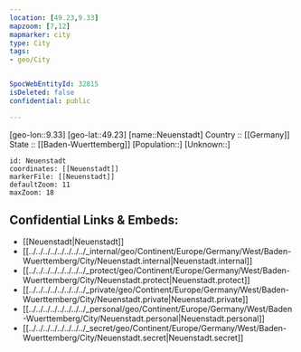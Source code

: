 ```yaml
---
location: [49.23,9.33] 
mapzoom: [7,12] 
mapmarker: city 
type: City
tags:
- geo/City


SpocWebEntityId: 32815
isDeleted: false
confidential: public

---
```

[geo-lon::9.33] 
[geo-lat::49.23] 
[name::Neuenstadt] 
Country :: [[Germany]]  
State :: [[Baden-Wuerttemberg]] 
[Population::] 
[Unknown::] 


```leaflet
id: Neuenstadt
coordinates: [[Neuenstadt]] 
markerFile: [[Neuenstadt]] 
defaultZoom: 11 
maxZoom: 18
```


## Confidential Links & Embeds: 
- [[Neuenstadt|Neuenstadt]]  
- [[../../../../../../../../_internal/geo/Continent/Europe/Germany/West/Baden-Wuerttemberg/City/Neuenstadt.internal|Neuenstadt.internal]] 
- [[../../../../../../../../_protect/geo/Continent/Europe/Germany/West/Baden-Wuerttemberg/City/Neuenstadt.protect|Neuenstadt.protect]] 
- [[../../../../../../../../_private/geo/Continent/Europe/Germany/West/Baden-Wuerttemberg/City/Neuenstadt.private|Neuenstadt.private]] 
- [[../../../../../../../../_personal/geo/Continent/Europe/Germany/West/Baden-Wuerttemberg/City/Neuenstadt.personal|Neuenstadt.personal]] 
- [[../../../../../../../../_secret/geo/Continent/Europe/Germany/West/Baden-Wuerttemberg/City/Neuenstadt.secret|Neuenstadt.secret]] 
